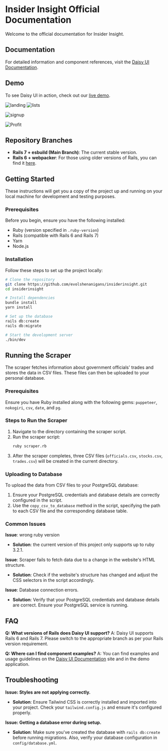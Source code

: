 # Insider Insight Official Documentation

Welcome to the official documentation for Insider Insight.

## Documentation

For detailed information and component references, visit the [Daisy UI Documentation](https://daisyui.com/).

## Demo

To see Daisy UI in action, check out our [live demo](https://insiderinsight.onrender.com/).

![landing](https://drive.google.com/uc?export=view&id=1Gbb1tVBC_hgcPIMelBm-aA4mP47A3dcK)
![lists](https://drive.google.com/uc?export=view&id=1lrvtCtZKuMrIY-Tkbp8psY-Z0HPqFIIW)

![signup](https://drive.google.com/uc?export=view&id=1YXHsgH5UQZlid019YJmBiRMk22b3P5RP)

![Profit](https://drive.google.com/uc?export=view&id=12YqLqqar_u91hpJuooA5Pbf8FbtZ3eHy)


## Repository Branches

- **Rails 7 + esbuild (Main Branch)**: The current stable version.
- **Rails 6 + webpacker**: For those using older versions of Rails, you can find it [here](https://github.com/mkhairi/rails-daisyui-starter/tree/rails6).

## Getting Started

These instructions will get you a copy of the project up and running on your local machine for development and testing purposes.

### Prerequisites

Before you begin, ensure you have the following installed:
- Ruby (version specified in `.ruby-version`)
- Rails (compatible with Rails 6 and Rails 7)
- Yarn
- Node.js

### Installation

Follow these steps to set up the project locally:

```sh
# Clone the repository
git clone https://github.com/evolshenanigans/insiderinsight.git
cd insiderinsight

# Install dependencies
bundle install
yarn install

# Set up the database
rails db:create
rails db:migrate

# Start the development server
./bin/dev
```

## Running the Scraper

The scraper fetches information about government officials' trades and stores the data in CSV files. These files can then be uploaded to your personal database.

### Prerequisites

Ensure you have Ruby installed along with the following gems: `puppeteer`, `nokogiri`, `csv`, `date`, and `pg`.

### Steps to Run the Scraper

1. Navigate to the directory containing the scraper script.
2. Run the scraper script:
   ```sh
   ruby scraper.rb
   ```
3. After the scraper completes, three CSV files (`officials.csv`, `stocks.csv`, `trades.csv`) will be created in the current directory.

### Uploading to Database

To upload the data from CSV files to your PostgreSQL database:

1. Ensure your PostgreSQL credentials and database details are correctly configured in the script.
2. Use the `copy_csv_to_database` method in the script, specifying the path to each CSV file and the corresponding database table.

### Common Issues


**Issue**: wrong ruby version
- **Solution**: the current version of this project only supports up to ruby 3.2.1.

**Issue**: Scraper fails to fetch data due to a change in the website's HTML structure.
- **Solution**: Check if the website's structure has changed and adjust the CSS selectors in the script accordingly.

**Issue**: Database connection errors.
- **Solution**: Verify that your PostgreSQL credentials and database details are correct. Ensure your PostgreSQL service is running.

## FAQ

**Q: What versions of Rails does Daisy UI support?**
A: Daisy UI supports Rails 6 and Rails 7. Please switch to the appropriate branch as per your Rails version requirement.

**Q: Where can I find component examples?**
A: You can find examples and usage guidelines on the [Daisy UI Documentation](https://daisyui.com/) site and in the demo application.

## Troubleshooting

**Issue: Styles are not applying correctly.**
- **Solution**: Ensure Tailwind CSS is correctly installed and imported into your project. Check your `tailwind.config.js` and ensure it's configured properly.

**Issue: Getting a database error during setup.**
- **Solution**: Make sure you've created the database with `rails db:create` before running migrations. Also, verify your database configuration in `config/database.yml`.
